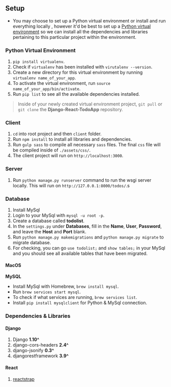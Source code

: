 ## Setup
- You may choose to set up a Python virtual environment or install and run everything locally , however it'd be best to set up a [Python virtual environment](https://docs.python-guide.org/dev/virtualenvs/) so we can install all the dependencies and libraries pertaining to this particular project within the environment.

### Python Virtual Environment
1. `pip install virtualenv`.
2. Check if `virtualenv` has been installed with `virutalenv --version`.
3. Create a new directory for this virtual environment by running `virtualenv name_of_your_app`.
4. To activate the virtual environment, run `source name_of_your_app/bin/activate`.
5. Run `pip list` to see all the available dependencies installed.

> Inside of your newly created virtual environment project, `git pull` or `git clone` the **Django-React-TodoApp** repository.

### Client
1. `cd` into root project and then `client` folder.
2. Run `npm install` to install all libraries and dependencies.
3. Run `gulp sass` to compile all necessary `sass` files. The final `css` file will be compiled inside of `./assets/css/`.
4. The client project will run on `http://localhost:3000`.

### Server
1. Run `python manage.py runserver` command to run the wsgi server locally. This will run on `http://127.0.0.1:8000/todos/`.s

### Database
1. Install MySql
2. Login to your MySql with `mysql -u root -p`.
3. Create a database called **todolist**.
4. In the `settings.py` under **Databases**, fill in the **Name**, **User**, **Password**, and leave the **Host** and **Port** blank.
5. Run `python manage.py makemigrations` and `python manage.py migrate` to migrate database.
6. For checking, you can go `use todolist;` and `show tables;` in your MySql and you should see all available tables that have been migrated.

#### MacOS
 **MySQL**
 - Install MySql with  Homebrew, `brew install mysql`.
 - Run `brew services start mysql`.
 - To check if what services are running, `brew services list`.
 - Install `pip install mysqlclient` for Python & MySql connection.

### Dependencies & Libraries

#### Django
1. Django  **1.10^**
2. django-cors-headers             **2.4^**
3. django-jsonify                  **0.3^**
4. djangorestframework             **3.9^**

#### React
1. [reactstrap](https://reactstrap.github.io/)
